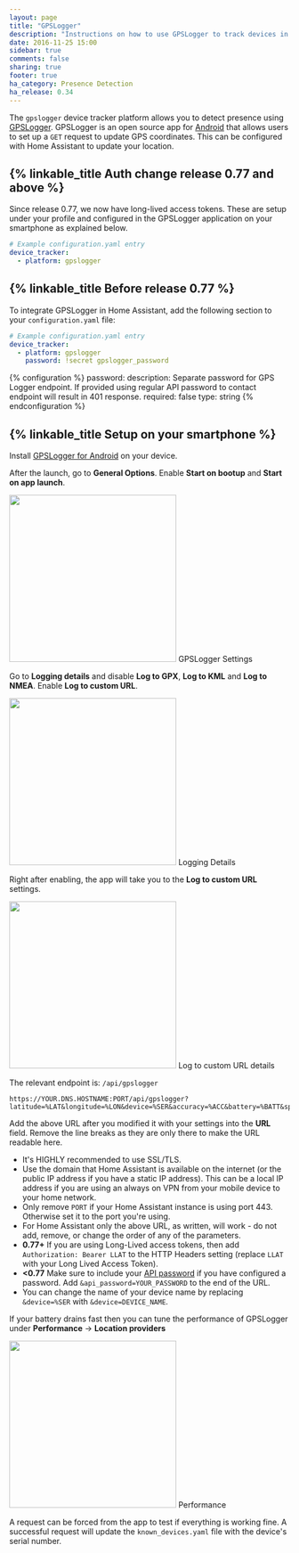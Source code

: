 ```yaml
---
layout: page
title: "GPSLogger"
description: "Instructions on how to use GPSLogger to track devices in Home Assistant."
date: 2016-11-25 15:00
sidebar: true
comments: false
sharing: true
footer: true
ha_category: Presence Detection
ha_release: 0.34
---
```


The `gpslogger` device tracker platform allows you to detect presence using [GPSLogger](http://code.mendhak.com/gpslogger/). GPSLogger is an open source app for [Android](https://play.google.com/store/apps/details?id=com.mendhak.gpslogger) that allows users to set up a `GET` request to update GPS coordinates. This can be configured with Home Assistant to update your location.

## {% linkable_title Auth change release 0.77 and above %}

Since release 0.77, we now have long-lived access tokens. These are setup under your profile and configured in the GPSLogger application on your smartphone as explained below.

```yaml
# Example configuration.yaml entry
device_tracker:
  - platform: gpslogger
```

## {% linkable_title Before release 0.77 %}

To integrate GPSLogger in Home Assistant, add the following section to your `configuration.yaml` file:

```yaml
# Example configuration.yaml entry
device_tracker:
  - platform: gpslogger
    password: !secret gpslogger_password
```
{% configuration %}
password:
  description: Separate password for GPS Logger endpoint. If provided using regular API password to contact endpoint will result in 401 response.
  required: false
  type: string
{% endconfiguration %}

## {% linkable_title Setup on your smartphone %}

Install [GPSLogger for Android](https://play.google.com/store/apps/details?id=com.mendhak.gpslogger) on your device.

After the launch, go to **General Options**. Enable **Start on bootup** and **Start on app launch**.

<p class='img'>
  <img width='300' src='/images/components/gpslogger/settings.png' />
  GPSLogger Settings
</p>

Go to **Logging details** and disable **Log to GPX**, **Log to KML** and **Log to NMEA**. Enable **Log to custom URL**.

<p class='img'>
  <img width='300' src='/images/components/gpslogger/logging-details.png' />
  Logging Details
</p>

Right after enabling, the app will take you to the **Log to custom URL** settings.

<p class='img'>
  <img width='300' src='/images/components/gpslogger/custom-url.png' />
  Log to custom URL details
</p>

The relevant endpoint is: `/api/gpslogger`

```text
https://YOUR.DNS.HOSTNAME:PORT/api/gpslogger?latitude=%LAT&longitude=%LON&device=%SER&accuracy=%ACC&battery=%BATT&speed=%SPD&direction=%DIR&altitude=%ALT&provider=%PROV&activity=%ACT
```

Add the above URL after you modified it with your settings into the **URL** field. Remove the line breaks as they are only there to make the URL readable here.

- It's HIGHLY recommended to use SSL/TLS.
- Use the domain that Home Assistant is available on the internet (or the public IP address if you have a static IP address). This can be a local IP address if you are using an always on VPN from your mobile device to your home network.
- Only remove `PORT` if your Home Assistant instance is using port 443. Otherwise set it to the port you're using.
- For Home Assistant only the above URL, as written, will work - do not add, remove, or change the order of any of the parameters.
- **0.77+** If you are using Long-Lived access tokens, then add `Authorization: Bearer LLAT` to the HTTP Headers setting (replace `LLAT` with your Long Lived Access Token).
- **<0.77** Make sure to include your [API password](/components/http/) if you have configured a password. Add `&api_password=YOUR_PASSWORD` to the end of the URL.
- You can change the name of your device name by replacing `&device=%SER` with `&device=DEVICE_NAME`.

If your battery drains fast then you can tune the performance of GPSLogger under **Performance** -> **Location providers**

<p class='img'>
  <img width='300' src='/images/components/gpslogger/performance.png' />
  Performance
</p>

A request can be forced from the app to test if everything is working fine. A successful request will update the `known_devices.yaml` file with the device's serial number.
